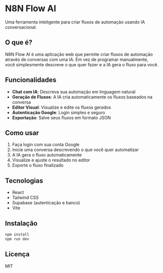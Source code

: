 # N8N Flow AI

Uma ferramenta inteligente para criar fluxos de automação usando IA conversacional.

## O que é?

N8N Flow AI é uma aplicação web que permite criar fluxos de automação através de conversas com uma IA. Em vez de programar manualmente, você simplesmente descreve o que quer fazer e a IA gera o fluxo para você.

## Funcionalidades

- **Chat com IA**: Descreva sua automação em linguagem natural
- **Geração de Fluxos**: A IA cria automaticamente os fluxos baseados na conversa
- **Editor Visual**: Visualize e edite os fluxos gerados
- **Autenticação Google**: Login simples e seguro
- **Exportação**: Salve seus fluxos em formato JSON

## Como usar

1. Faça login com sua conta Google
2. Inicie uma conversa descrevendo o que você quer automatizar
3. A IA gera o fluxo automaticamente
4. Visualize e ajuste o resultado no editor
5. Exporte o fluxo finalizado

## Tecnologias

- React
- Tailwind CSS
- Supabase (autenticação e banco)
- Vite

## Instalação

```bash
npm install
npm run dev
```

## Licença

MIT
